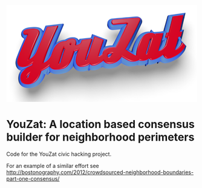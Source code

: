 ![YouZat](https://raw.githubusercontent.com/schue/youzat/master/src/client/img/logo.png)
# YouZat: A location based consensus builder for neighborhood perimeters
Code for the YouZat civic hacking project.

For an example of a similar effort see http://bostonography.com/2012/crowdsourced-neighborhood-boundaries-part-one-consensus/
